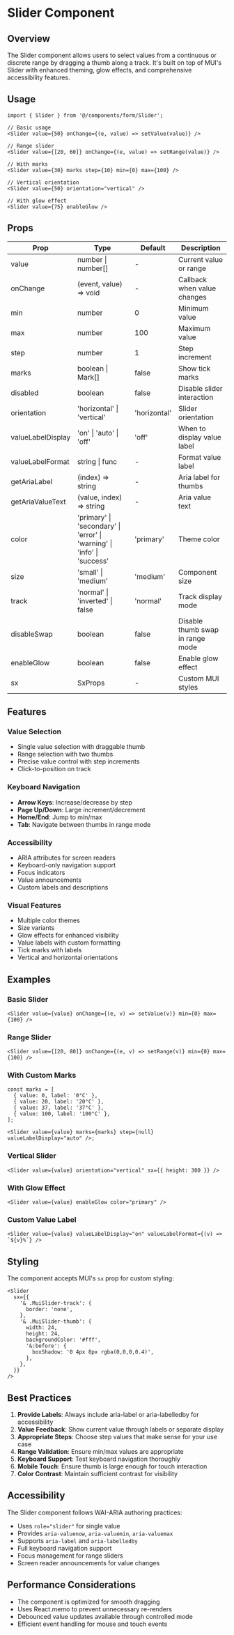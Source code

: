 # Slider Component

## Overview

The Slider component allows users to select values from a continuous or discrete range by dragging a thumb along a track. It's built on top of MUI's Slider with enhanced theming, glow effects, and comprehensive accessibility features.

## Usage

```tsx
import { Slider } from '@/components/form/Slider';

// Basic usage
<Slider value={50} onChange={(e, value) => setValue(value)} />

// Range slider
<Slider value={[20, 60]} onChange={(e, value) => setRange(value)} />

// With marks
<Slider value={30} marks step={10} min={0} max={100} />

// Vertical orientation
<Slider value={50} orientation="vertical" />

// With glow effect
<Slider value={75} enableGlow />
```

## Props

| Prop              | Type                                                                    | Default      | Description                      |
| ----------------- | ----------------------------------------------------------------------- | ------------ | -------------------------------- |
| value             | number \| number[]                                                      | -            | Current value or range           |
| onChange          | (event, value) => void                                                  | -            | Callback when value changes      |
| min               | number                                                                  | 0            | Minimum value                    |
| max               | number                                                                  | 100          | Maximum value                    |
| step              | number                                                                  | 1            | Step increment                   |
| marks             | boolean \| Mark[]                                                       | false        | Show tick marks                  |
| disabled          | boolean                                                                 | false        | Disable slider interaction       |
| orientation       | 'horizontal' \| 'vertical'                                              | 'horizontal' | Slider orientation               |
| valueLabelDisplay | 'on' \| 'auto' \| 'off'                                                 | 'off'        | When to display value label      |
| valueLabelFormat  | string \| func                                                          | -            | Format value label               |
| getAriaLabel      | (index) => string                                                       | -            | Aria label for thumbs            |
| getAriaValueText  | (value, index) => string                                                | -            | Aria value text                  |
| color             | 'primary' \| 'secondary' \| 'error' \| 'warning' \| 'info' \| 'success' | 'primary'    | Theme color                      |
| size              | 'small' \| 'medium'                                                     | 'medium'     | Component size                   |
| track             | 'normal' \| 'inverted' \| false                                         | 'normal'     | Track display mode               |
| disableSwap       | boolean                                                                 | false        | Disable thumb swap in range mode |
| enableGlow        | boolean                                                                 | false        | Enable glow effect               |
| sx                | SxProps                                                                 | -            | Custom MUI styles                |

## Features

### Value Selection

- Single value selection with draggable thumb
- Range selection with two thumbs
- Precise value control with step increments
- Click-to-position on track

### Keyboard Navigation

- **Arrow Keys**: Increase/decrease by step
- **Page Up/Down**: Large increment/decrement
- **Home/End**: Jump to min/max
- **Tab**: Navigate between thumbs in range mode

### Accessibility

- ARIA attributes for screen readers
- Keyboard-only navigation support
- Focus indicators
- Value announcements
- Custom labels and descriptions

### Visual Features

- Multiple color themes
- Size variants
- Glow effects for enhanced visibility
- Value labels with custom formatting
- Tick marks with labels
- Vertical and horizontal orientations

## Examples

### Basic Slider

```tsx
<Slider value={value} onChange={(e, v) => setValue(v)} min={0} max={100} />
```

### Range Slider

```tsx
<Slider value={[20, 80]} onChange={(e, v) => setRange(v)} min={0} max={100} />
```

### With Custom Marks

```tsx
const marks = [
  { value: 0, label: '0°C' },
  { value: 20, label: '20°C' },
  { value: 37, label: '37°C' },
  { value: 100, label: '100°C' },
];

<Slider value={value} marks={marks} step={null} valueLabelDisplay="auto" />;
```

### Vertical Slider

```tsx
<Slider value={value} orientation="vertical" sx={{ height: 300 }} />
```

### With Glow Effect

```tsx
<Slider value={value} enableGlow color="primary" />
```

### Custom Value Label

```tsx
<Slider value={value} valueLabelDisplay="on" valueLabelFormat={(v) => `${v}%`} />
```

## Styling

The component accepts MUI's `sx` prop for custom styling:

```tsx
<Slider
  sx={{
    '& .MuiSlider-track': {
      border: 'none',
    },
    '& .MuiSlider-thumb': {
      width: 24,
      height: 24,
      backgroundColor: '#fff',
      '&:before': {
        boxShadow: '0 4px 8px rgba(0,0,0,0.4)',
      },
    },
  }}
/>
```

## Best Practices

1. **Provide Labels**: Always include aria-label or aria-labelledby for accessibility
2. **Value Feedback**: Show current value through labels or separate display
3. **Appropriate Steps**: Choose step values that make sense for your use case
4. **Range Validation**: Ensure min/max values are appropriate
5. **Keyboard Support**: Test keyboard navigation thoroughly
6. **Mobile Touch**: Ensure thumb is large enough for touch interaction
7. **Color Contrast**: Maintain sufficient contrast for visibility

## Accessibility

The Slider component follows WAI-ARIA authoring practices:

- Uses `role="slider"` for single value
- Provides `aria-valuenow`, `aria-valuemin`, `aria-valuemax`
- Supports `aria-label` and `aria-labelledby`
- Full keyboard navigation support
- Focus management for range sliders
- Screen reader announcements for value changes

## Performance Considerations

- The component is optimized for smooth dragging
- Uses React.memo to prevent unnecessary re-renders
- Debounced value updates available through controlled mode
- Efficient event handling for mouse and touch events
